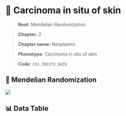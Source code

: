 # 🧪 Carcinoma in situ of skin

> **Root:** Mendelian Randomization

> **Chapter:** 2  

> **Chapter name:** Neoplasms

> **Phenotype:** Carcinoma in situ of skin  

> **Code:** `CD2_INSITU_SKIN`

## 🧬 Mendelian Randomization  

<img src="/MR/Figures/Forward/CD2_INSITU_SKIN.png"/>

## 📊 Data Table

<CsvTableMRF src="/MR/Data/Forward/CD2_INSITU_SKIN.csv"/>
